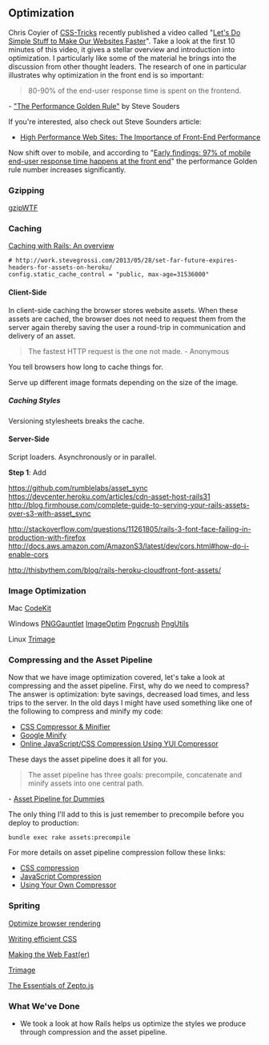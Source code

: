 Optimization
------------

Chris Coyier of [CSS-Tricks][] recently published a video called "[Let's Do Simple Stuff to Make Our Websites Faster][Simple Stuff]". Take a look at the first 10 minutes of this video, it gives a stellar overview and introduction into optimization. I particularly like some of the material he brings into the discussion from other thought leaders. The research of one in particular illustrates why optimization in the front end is so important:

> 80-90% of the end-user response time is spent on the frontend.

\- ["The Performance Golden Rule"][Golden Rule] by Steve Souders

If you're interested, also check out Steve Sounders article:

- [High Performance Web Sites: The Importance of Front-End Performance][Performance]

Now shift over to mobile, and according to "[Early findings: 97% of mobile end-user response time happens at the front end][97%]" the performance Golden rule number increases significantly.

### Gzipping

[gzipWTF][]

### Caching

[Caching with Rails: An overview][Caching]

    # http://work.stevegrossi.com/2013/05/28/set-far-future-expires-headers-for-assets-on-heroku/
    config.static_cache_control = "public, max-age=31536000"

#### Client-Side

In client-side caching the browser stores website assets. When these assets are cached, the browser does not need to request them from the server again thereby saving the user a round-trip in communication and delivery of an asset.

> The fastest HTTP request is the one not made.
\- Anonymous

You tell browsers how long to cache things for.



Serve up different image formats depending on the size of the image.



##### Caching Styles

Versioning stylesheets breaks the cache.


#### Server-Side

Script loaders. Asynchronously or in parallel.


**Step 1**: Add

https://github.com/rumblelabs/asset_sync
https://devcenter.heroku.com/articles/cdn-asset-host-rails31
http://blog.firmhouse.com/complete-guide-to-serving-your-rails-assets-over-s3-with-asset_sync

http://stackoverflow.com/questions/11261805/rails-3-font-face-failing-in-production-with-firefox
http://docs.aws.amazon.com/AmazonS3/latest/dev/cors.html#how-do-i-enable-cors

http://thisbythem.com/blog/rails-heroku-cloudfront-font-assets/

### Image Optimization

Mac
[CodeKit][]

Windows
[PNGGauntlet][]
[ImageOptim][]
[Pngcrush][]
[PngUtils][]

Linux
[Trimage][]

### Compressing and the Asset Pipeline

Now that we have image optimization covered, let's take a look at compressing and the asset pipeline. First, why do we need to compress? The answer is optimization: byte savings, decreased load times, and less trips to the server. In the old days I might have used something like one of the following to compress and minify my code:

- [CSS Compressor & Minifier][CSS compressor]
- [Google Minify][]
- [Online JavaScript/CSS Compression Using YUI Compressor][YUI Compressor]

These days the asset pipeline does it all for you.

> The asset pipeline has three goals:
> precompile, concatenate and minify assets into one central path.

\- [Asset Pipeline for Dummies][Asset Pipeline]

The only thing I'll add to this is just remember to precompile before you deploy to production:

    bundle exec rake assets:precompile

For more details on asset pipeline compression follow these links:

- [CSS compression][]
- [JavaScript Compression][JS Compression]
- [Using Your Own Compressor][Generic Compressor]

### Spriting






[Optimize browser rendering][Browser Rendering]

[Writing efficient CSS][Efficient CSS]

[Making the Web Fast(er)][Fast(er)]



[Trimage][]


[The Essentials of Zepto.js][Zepto]



### What We've Done

- We took a look at how Rails helps us optimize the styles we produce through compression and the asset pipeline.


[CSS-Tricks]:           http://css-tricks.com/
[Simple Stuff]:         http://css-tricks.com/video-screencasts/114-lets-do-simple-stuff-to-make-our-websites-faster/
[Golden Rule]:          http://www.stevesouders.com/blog/2012/02/10/the-performance-golden-rule/
[Performance]:          http://developer.yahoo.com/blogs/ydn/posts/2007/03/high_performanc/
[97%]:                  http://www.webperformancetoday.com/2011/04/20/desktop-vs-mobile-web-page-load-speed/
[gzipWTF]:              http://gzipwtf.com/
[Caching]:              http://edgeguides.rubyonrails.org/caching_with_rails.html
[CodeKit]:              http://incident57.com/codekit/
[PNGGauntlet]:          http://pnggauntlet.com/
[ImageOptim]:           http://imageoptim.com/
[Pngcrush]:             http://pmt.sourceforge.net/pngcrush/
[PngUtils]:             http://gnuwin32.sourceforge.net/packages/pngutils.htm
[Trimage]:              http://trimage.org/
[Zepto]:                http://net.tutsplus.com/tutorials/javascript-ajax/the-essentials-of-zepto-js/

[CSS Compressor]:       http://www.minifycss.com/css-compressor/
[Google Minify]:        https://code.google.com/p/minify/
[YUI Compressor]:       http://www.refresh-sf.com/yui/
[Asset Pipeline]:       http://coderberry.me/blog/2012/04/24/asset-pipeline-for-dummies/
                        "The Rails asset pipeline from the ground up."
[CSS Compression]:      http://edgeguides.rubyonrails.org/asset_pipeline.html#css-compression
[JS Compression]:       http://edgeguides.rubyonrails.org/asset_pipeline.html#javascript-compression
[Generic Compressor]:   http://edgeguides.rubyonrails.org/asset_pipeline.html#using-your-own-compressor


[Browser Rendering]:    https://developers.google.com/speed/docs/best-practices/rendering
[Efficient CSS]:        https://developer.mozilla.org/en/Writing_Efficient_CSS
[Fast(er)]:             http://www.igvita.com/slides/2012/railsconf-making-the-web-faster/#1
                        "RailsConf 2012"
